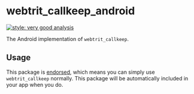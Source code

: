# webtrit_callkeep_android

[![style: very good analysis][very_good_analysis_badge]][very_good_analysis_link]

The Android implementation of `webtrit_callkeep`.

## Usage

This package is [endorsed][endorsed_link], which means you can simply use `webtrit_callkeep`
normally. This package will be automatically included in your app when you do.

[endorsed_link]: https://flutter.dev/docs/development/packages-and-plugins/developing-packages#endorsed-federated-plugin
[very_good_analysis_badge]: https://img.shields.io/badge/style-very_good_analysis-B22C89.svg
[very_good_analysis_link]: https://pub.dev/packages/very_good_analysis